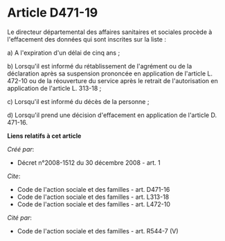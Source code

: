 # Article D471-19

Le directeur départemental des affaires sanitaires et sociales procède à l'effacement des données qui sont inscrites sur la
liste : 

a) A l'expiration d'un délai de cinq ans ; 

b) Lorsqu'il est informé du rétablissement de l'agrément ou de la déclaration après sa suspension prononcée en application de
l'article L. 472-10 ou de la réouverture du service après le retrait de l'autorisation en application de l'article L.
313-18 ; 

c) Lorsqu'il est informé du décès de la personne ; 

d) Lorsqu'il prend une décision d'effacement en application de l'article D. 471-16.

**Liens relatifs à cet article**

_Créé par_:

  - Décret n°2008-1512 du 30 décembre 2008 - art. 1

_Cite_:

  - Code de l'action sociale et des familles - art. D471-16
  - Code de l'action sociale et des familles - art. L313-18
  - Code de l'action sociale et des familles - art. L472-10

_Cité par_:

  - Code de l'action sociale et des familles - art. R544-7 (V)
